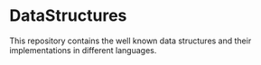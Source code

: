 # DataStructures
This repository contains the well known data structures and their implementations in different languages.
